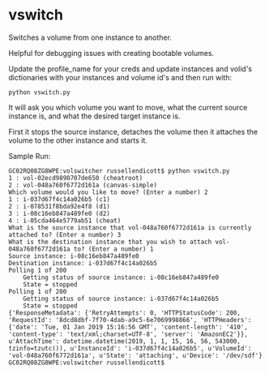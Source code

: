# vswitch

Switches a volume from one instance to another.

Helpful for debugging issues with creating bootable
volumes. 

Update the profile_name for your creds and update
instances and volid's dictionaries with your
instances and volume id's and then run with:

```
python vswitch.py
```

It will ask you which volume you want to move, what
the current source instance is, and what the desired
target instance is.

First it stops the source instance, detaches the volume
then it attaches the volume to the other instance and starts it.

Sample Run:
```
GC02RQ08ZG8WPE:volswitcher russellendicott$ python vswitch.py
1 : vol-02ecd9890707de650 (cheatroot)
2 : vol-048a760f6772d161a (canvas-simple)
Which volume would you like to move? (Enter a number) 2
1 : i-037d67f4c14a026b5 (c1)
2 : i-078531f8bda92e4f8 (d1)
3 : i-08c16eb847a489fe0 (d2)
4 : i-05cda464e5779ab51 (cheat)
What is the source instance that vol-048a760f6772d161a is currently attached to? (Enter a number) 3
What is the destination instance that you wish to attach vol-048a760f6772d161a to? (Enter a number) 1
Source instance: i-08c16eb847a489fe0
Destination instance: i-037d67f4c14a026b5
Polling 1 of 200
    Getting status of source instance: i-08c16eb847a489fe0
    State = stopped
Polling 1 of 200
    Getting status of source instance: i-037d67f4c14a026b5
    State = stopped
{'ResponseMetadata': {'RetryAttempts': 0, 'HTTPStatusCode': 200, 'RequestId': '8dcd8dbf-7f70-4dab-a9c5-6e7069998866', 'HTTPHeaders': {'date': 'Tue, 01 Jan 2019 15:16:56 GMT', 'content-length': '410', 'content-type': 'text/xml;charset=UTF-8', 'server': 'AmazonEC2'}}, u'AttachTime': datetime.datetime(2019, 1, 1, 15, 16, 56, 543000, tzinfo=tzutc()), u'InstanceId': 'i-037d67f4c14a026b5', u'VolumeId': 'vol-048a760f6772d161a', u'State': 'attaching', u'Device': '/dev/sdf'}
GC02RQ08ZG8WPE:volswitcher russellendicott$
```
